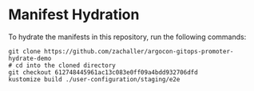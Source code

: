 # Manifest Hydration

To hydrate the manifests in this repository, run the following commands:

```shell
git clone https://github.com/zachaller/argocon-gitops-promoter-hydrate-demo
# cd into the cloned directory
git checkout 612748445961ac13c083e0ff09a4bdd932706dfd
kustomize build ./user-configuration/staging/e2e
```
